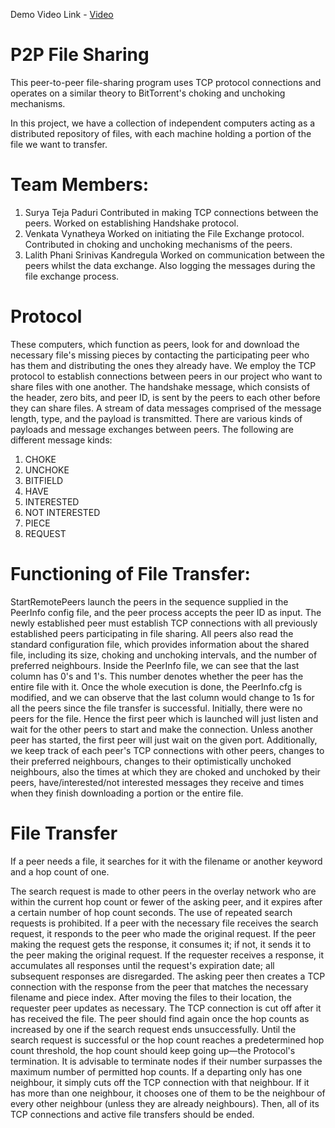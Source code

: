 Demo Video Link - [Video](https://uflorida-my.sharepoint.com/personal/suryateja_paduri_ufl_edu/_layouts/15/stream.aspx?id=%2Fpersonal%2Fsuryateja%5Fpaduri%5Fufl%5Fedu%2FDocuments%2FFinal%20video%2Emov&ga=1)


# P2P File Sharing
This peer-to-peer file-sharing program uses TCP protocol connections and operates on a similar theory to BitTorrent's choking and unchoking mechanisms.

In this project, we have a collection of independent computers acting as a distributed repository of files, with each machine holding a portion of the file we want to transfer.

# Team Members: 
1. Surya Teja Paduri
   Contributed in making TCP connections between the peers.
   Worked on establishing Handshake protocol.
2. Venkata Vynatheya
   Worked on initiating the File Exchange protocol.
   Contributed in choking and unchoking mechanisms of the peers.
3. Lalith Phani Srinivas Kandregula
   Worked on communication between the peers whilst the data exchange.
   Also logging the messages during the file exchange process.

# Protocol
These computers, which function as peers, look for and download the necessary file's missing pieces by contacting the participating peer who has them and distributing the ones they already have.
 We employ the TCP protocol to establish connections between peers in our project who want to share files with one another.
The handshake message, which consists of the header, zero bits, and peer ID, is sent by the peers to each other before they can share files.
A stream of data messages comprised of the message length, type, and the payload is transmitted.
There are various kinds of payloads and message exchanges between peers. The following are different  message kinds:
1) CHOKE
2) UNCHOKE
3) BITFIELD
4) HAVE
5) INTERESTED
6) NOT INTERESTED
7) PIECE
8) REQUEST

# Functioning of File Transfer: 
StartRemotePeers launch the peers in the sequence supplied in the PeerInfo config file, and the peer process accepts the peer ID as input.
The newly established peer must establish TCP connections with all previously established peers participating in file sharing.
All peers also read the standard configuration file, which provides information about the shared file, including its size, choking and unchoking intervals, and the number of preferred neighbours.
Inside the PeerInfo file, we can see that the last column has 0's and 1's. This number denotes whether the peer has the entire file with it. Once the whole execution is done, the PeerInfo.cfg is modified, and we can observe that the last column would change to 1s for all the peers since the file transfer is successful.
Initially, there were no peers for the file. Hence the first peer which is launched will just listen and wait for the other peers to start and make the connection. Unless another peer has started, the first peer will just wait on the given port.
Additionally, we keep track of each peer's TCP connections with other peers, changes to their preferred neighbours, changes to their optimistically unchoked neighbours, also the times at which they are choked and unchoked by their peers, have/interested/not interested messages they receive and times when they finish downloading a portion or the entire file.

# File Transfer
If a peer needs a file, it searches for it with the filename or another keyword and a hop count of one.

The search request is made to other peers in the overlay network who are within the current hop count or fewer of the asking peer, and it expires after a certain number of hop count seconds. The use of repeated search requests is prohibited.
If a peer with the necessary file receives the search request, it responds to the peer who made the original request. If the peer making the request gets the response, it consumes it; if not, it sends it to the peer making the original request.
If the requester receives a response, it accumulates all responses until the request's expiration date; all subsequent responses are disregarded. The asking peer then creates a TCP connection with the response from the peer that matches the necessary filename and piece index. After moving the files to their location, the requester peer updates as necessary. The TCP connection is cut off after it has received the file.
The peer should find again once the hop counts as increased by one if the search request ends unsuccessfully. Until the search request is successful or the hop count reaches a predetermined hop count threshold, the hop count should keep going up—the Protocol's termination.
It is advisable to terminate nodes if their number surpasses the maximum number of permitted hop counts. If a departing only has one neighbour, it simply cuts off the TCP connection with that neighbour. If it has more than one neighbour, it chooses one of them to be the neighbour of every other neighbour (unless they are already neighbours). Then, all of its TCP connections and active file transfers should be ended.


